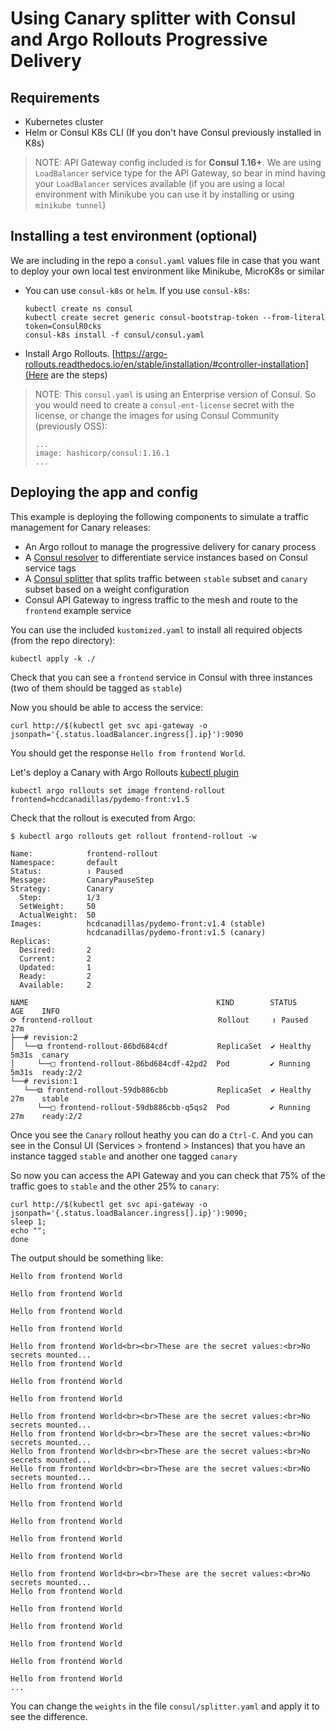 # Using Canary splitter with Consul and Argo Rollouts Progressive Delivery

## Requirements
* Kubernetes cluster 
* Helm or Consul K8s CLI (If you don't have Consul previously installed in K8s)


> NOTE: API Gateway config included is for **Consul 1.16+**. We are using `LoadBalancer` service type for the API Gateway, so bear in mind having your `LoadBalancer` services available (if you are using a local environment with Minikube you can use it by installing [](MetalLB) or using `minikube tunnel`)


## Installing a test environment (optional)

We are including in the repo a `consul.yaml` values file in case that you want to deploy your own local test environment like Minikube, MicroK8s or similar

* You can use `consul-k8s` or `helm`. If you use `consul-k8s`:
  ```
  kubectl create ns consul
  kubectl create secret generic consul-bootstrap-token --from-literal token=ConsulR0cks
  consul-k8s install -f consul/consul.yaml
  ```
* Install Argo Rollouts. [https://argo-rollouts.readthedocs.io/en/stable/installation/#controller-installation](Here are the steps)

> NOTE: This `consul.yaml` is using an Enterprise version of Consul. So you would need to create a `consul-ent-license` secret with the license, or change the images for using Consul Community (previously OSS):
> ```
> ...
> image: hashicorp/consul:1.16.1
> ...
> ```

## Deploying the app and config

This example is deploying the following components to simulate a traffic management for Canary releases:
* An Argo rollout to manage the progressive delivery for canary process
* A [Consul resolver](https://developer.hashicorp.com/consul/docs/connect/config-entries/service-resolver) to differentiate service instances based on Consul service tags
* A [Consul splitter](https://developer.hashicorp.com/consul/docs/connect/config-entries/service-splitter) that splits traffic between `stable` subset and `canary` subset based on a weight configuration
* Consul API Gateway to ingress traffic to the mesh and route to the `frontend` example service


You can use the included `kustomized.yaml` to install all required objects (from the repo directory):

```
kubectl apply -k ./
```

Check that you can see a `frontend` service in Consul with three instances (two of them should be tagged as `stable`)

Now you should be able to access the service:
```
curl http://$(kubectl get svc api-gateway -o jsonpath='{.status.loadBalancer.ingress[].ip}'):9090
```

You should get the response `Hello from frontend World`. 

Let's deploy a Canary with Argo Rollouts [kubectl plugin](https://argo-rollouts.readthedocs.io/en/stable/features/kubectl-plugin/)

```
kubectl argo rollouts set image frontend-rollout frontend=hcdcanadillas/pydemo-front:v1.5
```

Check that the rollout is executed from Argo:
```
$ kubectl argo rollouts get rollout frontend-rollout -w

Name:            frontend-rollout
Namespace:       default
Status:          ॥ Paused
Message:         CanaryPauseStep
Strategy:        Canary
  Step:          1/3
  SetWeight:     50
  ActualWeight:  50
Images:          hcdcanadillas/pydemo-front:v1.4 (stable)
                 hcdcanadillas/pydemo-front:v1.5 (canary)
Replicas:
  Desired:       2
  Current:       2
  Updated:       1
  Ready:         2
  Available:     2

NAME                                          KIND        STATUS     AGE    INFO
⟳ frontend-rollout                            Rollout     ॥ Paused   27m    
├──# revision:2                                                             
│  └──⧉ frontend-rollout-86bd684cdf           ReplicaSet  ✔ Healthy  5m31s  canary
│     └──□ frontend-rollout-86bd684cdf-42pd2  Pod         ✔ Running  5m31s  ready:2/2
└──# revision:1                                                             
   └──⧉ frontend-rollout-59db886cbb           ReplicaSet  ✔ Healthy  27m    stable
      └──□ frontend-rollout-59db886cbb-q5qs2  Pod         ✔ Running  27m    ready:2/2
```

Once you see the `Canary` rollout heathy you can do a `Ctrl-C`. And you can see in the Consul UI (Services > frontend > Instances) that you have an instance tagged `stable` and another one  tagged `canary`

So now you can access the API Gateway and you can check that 75% of the traffic goes to `stable` and the other 25% to `canary`:

```
curl http://$(kubectl get svc api-gateway -o jsonpath='{.status.loadBalancer.ingress[].ip}'):9090;
sleep 1;
echo "";
done
```

The output should be something like:
```
Hello from frontend World

Hello from frontend World

Hello from frontend World

Hello from frontend World

Hello from frontend World<br><br>These are the secret values:<br>No secrets mounted...
Hello from frontend World

Hello from frontend World

Hello from frontend World

Hello from frontend World<br><br>These are the secret values:<br>No secrets mounted...
Hello from frontend World<br><br>These are the secret values:<br>No secrets mounted...
Hello from frontend World<br><br>These are the secret values:<br>No secrets mounted...
Hello from frontend World<br><br>These are the secret values:<br>No secrets mounted...
Hello from frontend World

Hello from frontend World

Hello from frontend World

Hello from frontend World

Hello from frontend World

Hello from frontend World<br><br>These are the secret values:<br>No secrets mounted...
Hello from frontend World

Hello from frontend World

Hello from frontend World

Hello from frontend World

Hello from frontend World

Hello from frontend World
...
```

You can change the `weights` in the file `consul/splitter.yaml` and apply it to see the difference.
